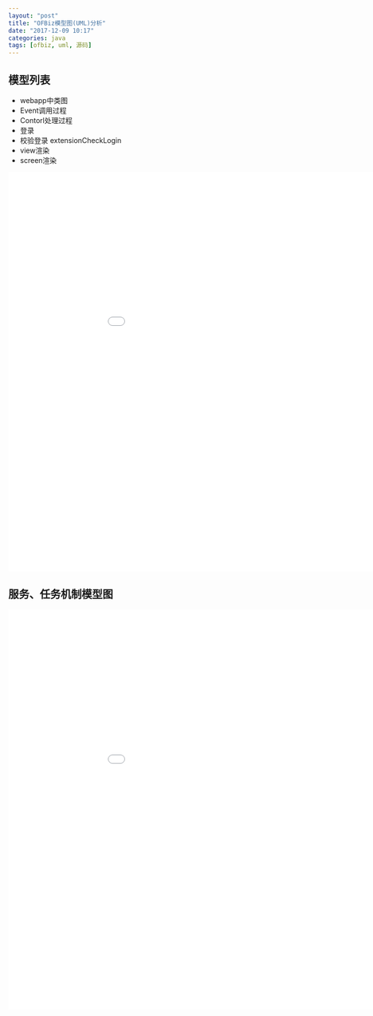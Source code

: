 ```yaml
---
layout: "post"
title: "OFBiz模型图(UML)分析"
date: "2017-12-09 10:17"
categories: java
tags: [ofbiz, uml, 源码]
---
```


## 模型列表

- webapp中类图
- Event调用过程
- Contorl处理过程
- 登录
- 校验登录 extensionCheckLogin
- view渲染
- screen渲染

<embed width="1000" height="800" src="/data/pdf/OFBiz-UML.pdf" internalinstanceid="7">

## 服务、任务机制模型图

<embed width="1000" height="800" src="/data/pdf/OFBiz-Service-Job.pdf" internalinstanceid="7">